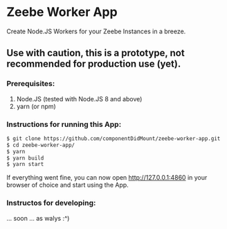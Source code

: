 # Zeebe Worker App

Create Node.JS Workers for your Zeebe Instances in a breeze.

## Use with caution, this is a prototype, not recommended for production use (yet).

### Prerequisites:

1.  Node.JS (tested with Node.JS 8 and above)
2.  yarn (or npm)

### Instructions for running this App:

```sh
$ git clone https://github.com/componentDidMount/zeebe-worker-app.git
$ cd zeebe-worker-app/
$ yarn
$ yarn build
$ yarn start
```

If everything went fine, you can now open http://127.0.0.1:4860 in your browser of choice and start using the App.

### Instructos for developing:

... soon ... as walys :^)
